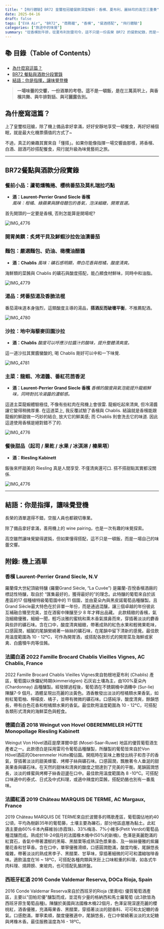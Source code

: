 ```yaml
---
title: "【飛行體驗】BR72 皇璽桂冠艙餐飲深度解析：香檳、夏布利、麗絲玲的高空三重奏"
date: 2025-04-16
draft: false
tags: ["EVA Air", "BR72", "商務艙", "香檳", "餐酒搭配", "飛行體驗"]
categories: ["旅途中的味覺"]
summary: "從香檳到牛排，從夏布利到雷司令，這不只是一份長榮 BR72 的餐飲紀錄，而是一場在高空中展開的味覺交響。"
---
```


## 📚 目錄（Table of Contents）

- [為什麼寫這篇？](#為什麼寫這篇)
- [BR72 餐點與酒款分段實錄](#br72餐點與酒款分段實錄)
- [結語：你是指揮，讓味覺登機](#結語你是指揮讓味覺登機)

> **一場味蕾的交響，一份酒單的考卷。這不是一頓飯，是在三萬英呎上，與香檳共舞、與牛排對話、與可麗露告別。**

## 為什麼寫這篇？

上了皇璽桂冠艙，除了機上備品拿好拿滿，好好安靜地享受一頓餐食，再好好補個眠，就是最大化機票價值的方式了~

不過，真正的樂趣其實來自「懂搭」。如果你能像指揮一場交響曲那樣，將香檳、白酒、甜酒巧妙搭配餐食，飛行就升級為味覺藝術之旅。

---

## BR72餐點與酒款分段實錄

### 餐前小品：蘆筍燻鴨捲、櫻桃番茄及莫札瑞拉巧點
- **酒：Laurent-Perrier Grand Siecle 香檳**  
  *風味：柑橘、綠蘋果與酵母麵包的香氣，泡沫細緻，開胃首選。*

首先開頭的一定要是香檳, 否則怎能算是開場呢?

![IMG_4776](https://live.staticflickr.com/65535/54497154541_7a56b65fc4_c.jpg)

### 開胃美饌：炙烤干貝及鮮蝦沙拉佐油漬番茄
### 麵包：嚴選麵包、奶油、橄欖油醋醬
- **酒：Chablis**
  *風味：礦石感明顯，帶白花香與柑橘，酸度清爽。*

海鮮類的菜餚與 Chablis 的礦石與酸度搭配，能凸顯食材鮮味，同時中和油脂。

![IMG_4779](https://live.staticflickr.com/65535/54497509075_3dfe762aed_c.jpg)

### 湯品：烤番茄湯及香脆法棍

番茄湯味道本身強烈，這類酸度主導的湯品，**搭酒反而破壞平衡**，不推薦配酒。

![IMG_4780](https://live.staticflickr.com/65535/54497348619_f0bec62ae6_c.jpg)

### 沙拉：地中海藜麥田園沙拉
- **酒：Chablis**
  *酸度可以呼應沙拉醬汁的酸味，提升整體清爽度。*

這一道沙拉其實醬蠻酸的, 喝 Chablis 剛好可以中和一下味覺.

![IMG_4781](https://live.staticflickr.com/65535/54497349399_cf982aef2d_c.jpg)

### 主菜：龍蝦、冷湯醬、番紅花茴香泥
- **酒：Laurent-Perrier Grand Siecle 香檳**
  *香檳的酸度與氣泡能提升龍蝦鮮味，同時對抗冷湯醬的濃郁感。*

這道主菜龍蝦體驗極佳, 不像有些紅肉在飛機上會很雷. 龍蝦吃起來清爽, 但冷湯醬讓它變得稍微厚重. 在這道菜上, 我反覆試驗了香檳與 Chablis. 結論就是香檳能跟龍蝦的鮮甜做一巧妙的結合, 放大它的鮮美感; 而 Chablis 則會洗去它的味道. 因此這道使用香檳是絕對錯不了的.

![IMG_4776](https://live.staticflickr.com/65535/54496296072_d758d3b9fc_c.jpg)

### 餐後甜品（起司 / 果乾 / 水果 / 冰淇淋 / 榛果塔）
- **酒：Riesling Kabinett**

飯後來杯甜美的 Riesling 真是人間享受. 不僅清爽還可口. 搭不搭甜點其實都沒關係.

![IMG_4776](https://live.staticflickr.com/65535/54496296542_104150a3b1_c.jpg)

---

## 結語：你是指揮，讓味覺登機

長榮的酒單選得不錯，空服人員也都親切專業。

除了備品拿好拿滿，善用機上的 wine pairing，也是一次有趣的味覺探索。

高空雖然讓味覺變得遲鈍，但如果懂得搭配，這不只是一頓飯，而是一場自己的味蕾交響。


## 附錄: 機上酒單
### 香檳 Laurent-Perrier Grand Siecle, N.V
羅蘭偉大世紀頂級特釀 (羅蘭Grand Siècle, “La Cuvée”) 是羅蘭-百悅香檳酒廠的標誌性特釀，取自於 “匯集最好的，獲得最好的”的理念。此特釀的葡萄來自於該產區的17 個種植特級葡萄園中的 11 個園，並由夏朵內與黑皮諾葡萄品種釀製。且Grand Siècle最大特色在於非單一年份，而是通過混釀，讓三個卓越的年份彼此互補融合臻至完美，並在酒窖中陳釀至少 8 年才釋出品藏。 此款精緻的香檳，氣泡細緻優雅，細細一聞，輕巧淡雅的蜜桃和熏木香氣撲鼻而來，穿插著淡淡的麝香與些許的礦石味。含在口中，酸度清爽細緻，帶著成熟的紅色水果和輕微果乾味，口感圓潤，細膩的尾韻縈繞著一絲絲的礦石味，在尾韻中留下清新的感覺。最佳飲用溫度範圍為 10 - 12ºC，可作為開胃酒，或搭配各款形式的開胃菜及海鮮或家禽、白醬犢牛肉等佳餚。

### 法國白酒 2022 Famille Brocard Chablis Vieilles Vignes, AC Chablis, France
2022 Famille Brocard Chablis Vieilles Vignes來自勃根地夏布利 (Chablis) 產區，葡萄園以侏儸紀時期(kimmeridgien) 石灰岩土壤為主，由100%夏朵內(Chardonnay) 品種釀製。經發酵過程後，葡萄酒在不銹鋼桶中酒糟中 (Sur-lie) 陳釀7-9 個月。酒體呈現出亮麗的淡黃色。酒香散發出淡淡的柑橘類水果香氣，如粉紅葡萄柚、檸檬皮、橘子，並帶有微微的礦石味。口感純淨，酸度清爽，餘韻悠長，帶有白色花香和柑橘類水果的香氣。最佳飲用溫度範圍為 10 - 12°C，可搭配各類形式清爽的海鮮菜色與輕食。

### 德國白酒 2018 Weingut von Hovel OBEREMMELER HÜTTE Monopollage Riesling Kabinett
Weingut Von Hövel酒莊是摩澤爾中部 (Mosel-Saar-Ruwe) 地區的優質葡萄酒生產者之一。此款德白是採用雷司令葡萄品種釀製，所釀製的葡萄皆來自於Von Hövel酒莊的Oberemmeler Hütte獨佔園。開瓶時在氣味上散發出桃子和杏子的香氣，穿插著淡淡的甜美蜂蜜、烤椰子絲與礦石味。口感圓潤，飄散著令人垂涎的甜美果香與礦石味。在天然的甜味和清爽的酸度之間達到了完美的平衡。尾韻圓潤悠長，淡淡的蜂蜜與烤椰子絲香迴盪在口中。最佳飲用溫度範圍為 8 -10°C。可搭配口味適中的泰式、日式及中式料理，或適中辣度的菜餚，搭配奶酪也別有一番風味。

### 法國紅酒 2019 Château MARQUIS DE TERME, AC Margaux, France
2019 Château MARQUIS DE TERME來自於波爾多的瑪歌產區，葡萄園佔地約40公頃，平均為樹齡35年的葡萄藤，土壤主要為礫石，部分地區底層為黏土。此紅酒主要由60%卡本內蘇維翁(赤霞珠)、33%梅洛、7%小維多(Petit Verdot)葡萄品種混釀而成。熟成於18-24個月的法國橡木桶中(50%的新桶)，色澤是美麗飽滿的紅寶石，香氣中帶著濃郁的黑莓、黑醋栗等成熟深色漿果香、及一絲絲優雅的紫羅蘭花香和甘草香。含在口中，單寧優雅滑順，口感圓潤飽滿，酸度均衡，尾韻悠長複雜，帶著淡淡的熟成黑李子、黑醋栗、甘草味，穿插著細微的可可和濃縮咖啡香味。適飲溫度在16 ~ 18ºC，可搭配各種肉類與烹飪上口味較重的料理，如各式牛肉料理、燒蹄膀、東坡肉，也可搭配乳酪拼盤。

### 西班牙紅酒 2016 Conde Valdemar Reserva, DOCa Rioja, Spain
2016 Conde Valdemar Reserva來自於西班牙的Rioja (里奧哈) 優質葡萄酒產區，主要以"田帕尼優"釀製而成，並混有少量的格納西和馬士羅葡萄 (此3款皆為西班牙原生葡萄品種)。陳釀於美國與法國橡木桶22個月，色澤呈現深邃亮麗的櫻桃紅，酒香優雅，充滿莓果香、黑醋栗，穿插著淡淡的甜香料、可可和太妃糖的香氣。口感飽滿，單寧柔順，酸度優雅適中，尾韻悠長，在口中縈繞著淡淡的太妃糖與烤橡木香。最佳服務溫度為16 - 18ºC。